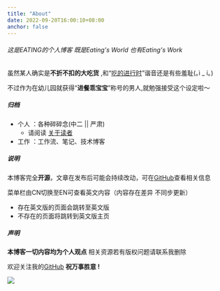 ```yaml
---
title: "About"
date: 2022-09-20T16:00:10+08:00
anchor: false
---
```


###### 这是EATING的个人博客 既是Eating's World 也有Eating's Work

虽然某人确实是**不折不扣的大吃货** ,和“<u>吃的进行时</u>”谐音还是有些羞耻(｡ì _ í｡)<br>

不过作为在幼儿园就获得“**进餐乖宝宝**”称号的男人,就勉强接受这个设定啦～

##### 归档
- 个人 ：各种碎碎念(中二 || 严肃) 
	- 请阅读 [关于读者](https://www.eating.work/eating/about-readers/)
- 工作 ：工作流、笔记、技术博客

##### 说明
 本博客完全**开源**，文章在发布后可能会持续改动，可在[GitHub](https://github.com/AlexLiu2022/blog)查看相关信息

菜单栏由CN切换至EN可查看英文内容（内容存在差异 不同步更新）
- 存在英文版的页面会跳转至英文版
- 不存在的页面将跳转到英文版主页

##### 声明
**本博客一切内容均为个人观点** 相关资源若有版权问题请联系我删除 <br>

欢迎关注我的[GitHub](https://github.com/AlexLiu2022) **祝万事胜意 !**

![](https://gcore.jsdelivr.net/gh/AlexLiu2022/resources/img/cloud.jpg)
<style>
h1{
  margin-top: 0 !important;
}
</style>